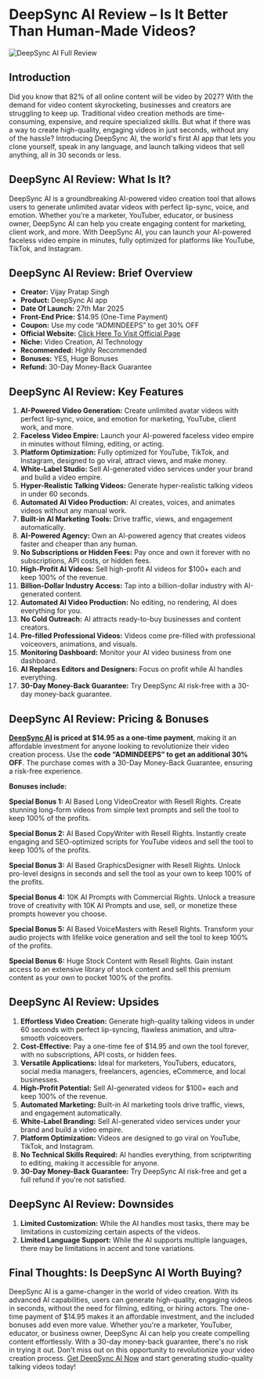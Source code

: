 # DeepSync AI Review – Is It Better Than Human-Made Videos?
![DeepSync AI Full Review](https://github.com/user-attachments/assets/e84eff7f-5533-45a2-9ce8-6fceac98162a)


## Introduction

Did you know that 82% of all online content will be video by 2027? With the demand for video content skyrocketing, businesses and creators are struggling to keep up. Traditional video creation methods are time-consuming, expensive, and require specialized skills. But what if there was a way to create high-quality, engaging videos in just seconds, without any of the hassle? Introducing DeepSync AI, the world's first AI app that lets you clone yourself, speak in any language, and launch talking videos that sell anything, all in 30 seconds or less.

## DeepSync AI Review: What Is It?

DeepSync AI is a groundbreaking AI-powered video creation tool that allows users to generate unlimited avatar videos with perfect lip-sync, voice, and emotion. Whether you're a marketer, YouTuber, educator, or business owner, DeepSync AI can help you create engaging content for marketing, client work, and more. With DeepSync AI, you can launch your AI-powered faceless video empire in minutes, fully optimized for platforms like YouTube, TikTok, and Instagram.

## DeepSync AI Review: Brief Overview

- **Creator:** Vijay Pratap Singh
- **Product:** DeepSync AI app
- **Date Of Launch:** 27th Mar 2025
- **Front-End Price:** $14.95 (One-Time Payment)
- **Coupon:** Use my code “ADMINDEEPS” to get 30% OFF
- **Official Website:** [Click Here To Visit Official Page](https://bit.ly/3GEPWdD)
- **Niche:** Video Creation, AI Technology
- **Recommended:** Highly Recommended
- **Bonuses:** YES, Huge Bonuses
- **Refund:** 30-Day Money-Back Guarantee

## DeepSync AI Review: Key Features

1. **AI-Powered Video Generation:** Create unlimited avatar videos with perfect lip-sync, voice, and emotion for marketing, YouTube, client work, and more.
2. **Faceless Video Empire:** Launch your AI-powered faceless video empire in minutes without filming, editing, or acting.
3. **Platform Optimization:** Fully optimized for YouTube, TikTok, and Instagram, designed to go viral, attract views, and make money.
4. **White-Label Studio:** Sell AI-generated video services under your brand and build a video empire.
5. **Hyper-Realistic Talking Videos:** Generate hyper-realistic talking videos in under 60 seconds.
6. **Automated AI Video Production:** AI creates, voices, and animates videos without any manual work.
7. **Built-in AI Marketing Tools:** Drive traffic, views, and engagement automatically.
8. **AI-Powered Agency:** Own an AI-powered agency that creates videos faster and cheaper than any human.
9. **No Subscriptions or Hidden Fees:** Pay once and own it forever with no subscriptions, API costs, or hidden fees.
10. **High-Profit AI Videos:** Sell high-profit AI videos for $100+ each and keep 100% of the revenue.
11. **Billion-Dollar Industry Access:** Tap into a billion-dollar industry with AI-generated content.
12. **Automated AI Video Production:** No editing, no rendering, AI does everything for you.
13. **No Cold Outreach:** AI attracts ready-to-buy businesses and content creators.
14. **Pre-filled Professional Videos:** Videos come pre-filled with professional voiceovers, animations, and visuals.
15. **Monitoring Dashboard:** Monitor your AI video business from one dashboard.
16. **AI Replaces Editors and Designers:** Focus on profit while AI handles everything.
17. **30-Day Money-Back Guarantee:** Try DeepSync AI risk-free with a 30-day money-back guarantee.

## DeepSync AI Review: Pricing & Bonuses

**[DeepSync AI](https://bit.ly/3GEPWdD) is priced at $14.95 as a one-time payment**, making it an affordable investment for anyone looking to revolutionize their video creation process. Use the **code “ADMINDEEPS” to get an additional 30% OFF**. The purchase comes with a 30-Day Money-Back Guarantee, ensuring a risk-free experience.

**Bonuses include:**

**Special Bonus 1:** AI Based Long VideoCreator with Resell Rights. Create stunning long-form videos from simple text prompts and sell the tool to keep 100% of the profits.

**Special Bonus 2:** AI Based CopyWriter with Resell Rights. Instantly create engaging and SEO-optimized scripts for YouTube videos and sell the tool to keep 100% of the profits.

**Special Bonus 3:** AI Based GraphicsDesigner with Resell Rights. Unlock pro-level designs in seconds and sell the tool as your own to keep 100% of the profits.

**Special Bonus 4:** 10K AI Prompts with Commercial Rights. Unlock a treasure trove of creativity with 10K AI Prompts and use, sell, or monetize these prompts however you choose.

**Special Bonus 5:** AI Based VoiceMasters with Resell Rights. Transform your audio projects with lifelike voice generation and sell the tool to keep 100% of the profits.

**Special Bonus 6:** Huge Stock Content with Resell Rights. Gain instant access to an extensive library of stock content and sell this premium content as your own to pocket 100% of the profits.

## DeepSync AI Review: Upsides

1. **Effortless Video Creation:** Generate high-quality talking videos in under 60 seconds with perfect lip-syncing, flawless animation, and ultra-smooth voiceovers.
2. **Cost-Effective:** Pay a one-time fee of $14.95 and own the tool forever, with no subscriptions, API costs, or hidden fees.
3. **Versatile Applications:** Ideal for marketers, YouTubers, educators, social media managers, freelancers, agencies, eCommerce, and local businesses.
4. **High-Profit Potential:** Sell AI-generated videos for $100+ each and keep 100% of the revenue.
5. **Automated Marketing:** Built-in AI marketing tools drive traffic, views, and engagement automatically.
6. **White-Label Branding:** Sell AI-generated video services under your brand and build a video empire.
7. **Platform Optimization:** Videos are designed to go viral on YouTube, TikTok, and Instagram.
8. **No Technical Skills Required:** AI handles everything, from scriptwriting to editing, making it accessible for anyone.
9. **30-Day Money-Back Guarantee:** Try DeepSync AI risk-free and get a full refund if you're not satisfied.

## DeepSync AI Review: Downsides

1. **Limited Customization:** While the AI handles most tasks, there may be limitations in customizing certain aspects of the videos.
4. **Limited Language Support:** While the AI supports multiple languages, there may be limitations in accent and tone variations.

## Final Thoughts: Is DeepSync AI Worth Buying?

DeepSync AI is a game-changer in the world of video creation. With its advanced AI capabilities, users can generate high-quality, engaging videos in seconds, without the need for filming, editing, or hiring actors. The one-time payment of $14.95 makes it an affordable investment, and the included bonuses add even more value. Whether you're a marketer, YouTuber, educator, or business owner, DeepSync AI can help you create compelling content effortlessly. With a 30-day money-back guarantee, there's no risk in trying it out. Don't miss out on this opportunity to revolutionize your video creation process. [Get DeepSync AI Now](https://bit.ly/3GEPWdD) and start generating studio-quality talking videos today!

